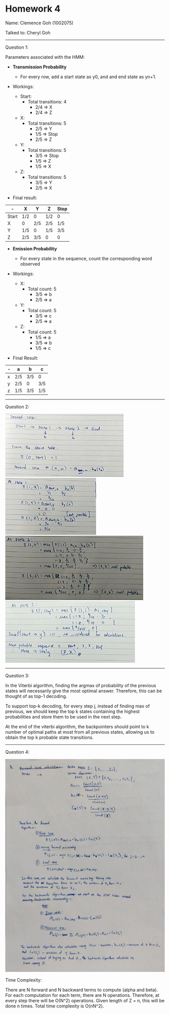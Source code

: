 # Homework 4

Name: Clemence Goh (1002075)

Talked to: Cheryl Goh

---

Question 1:

Parameters associated with the HMM:
- **Transmission Probability**
    - For every row, add a start state as y0, and
    and end state as yn+1.
- Workings:
    - Start:
        - Total transitions: 4
            - 2/4 => X
            - 2/4 => Z
    - X:
        - Total transitions: 5
            - 2/5 => Y
            - 1/5 => Stop
            - 2/5 => Z
    - Y:
        - Total transitions: 5
            - 3/5 => Stop
            - 1/5 => Z
            - 1/5 => X
    - Z:
        - Total transitions: 5
            - 3/5 => Y
            - 2/5 => X
            

- Final result:
    
| - | X | Y | Z | Stop |
| --- | --- | --- | --- | --- |
| Start | 1/2 | 0 | 1/2 | 0 |  
| X | 0 | 2/5 | 2/5 | 1/5 |
| Y | 1/5 | 0 | 1/5 | 3/5 |
| Z | 2/5 | 3/5 | 0 | 0 |




- **Emission Probability**
    - For every state in the sequence, count the 
    corresponding word observed

- Workings:
    - X: 
        - Total count: 5
            - 3/5 => b
            - 2/5 => a
    - Y: 
        - Total count: 5
            - 3/5 => c
            - 2/5 => a
    - Z:
        - Total count: 5
            - 1/5 => a
            - 3/5 => b
            - 1/5 => c

- Final Result:

| - | a | b | c |
| --- | --- | --- | ---|
| x | 2/5 | 3/5 | 0 |
| y | 2/5 | 0 | 3/5 |
| z | 1/5 | 3/5 | 1/5 |


---
Question 2:

![qn2 part 1](./qn2_1.JPG)
![qn2 part 2 - state1](./qn2_2.JPG)
![qn2 part 3 - state2](./qn2_3.JPG)
![qn2 part 4 - state2](./qn2_4.JPG)

---
Question 3:

In the Viterbi algorithm, finding the argmax of 
probability of the previous states will necessarily 
give the most optimal answer. Therefore, this can be thought of as
top-1 decoding. 

To support top-k decoding, for every step j, instead of
finding max of previous, we should keep the top k states containing
the highest probabilities and store them to be used in the next step.

At the end of the viterbi algorithm, the backpointers should point
to k number of optimal paths at most from all previous states,
allowing us to obtain the top k probable state transitions.




---
Question 4:

![week 11 hw part 1](./replaced_part1.jpg)


Time Complexity:

There are N forward and N backward terms to compute (alpha and beta).
For each computation for each term, there are N operations.
Therefore, at every step there will be O(N^2) operations.
Given length of Z = n, this will be done n times.
Total time complexity is O(nN^2).





